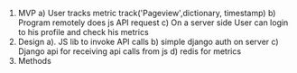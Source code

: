 1. MVP
	a) User tracks metric track('Pageview',dictionary, timestamp)
	b) Program remotely does js API request
	c) On a server side User can login to his profile and check his metrics
2. Design
	a). JS lib to invoke API calls
	b) simple django auth on server
	c) Django api for receiving api calls from js
	d) redis for metrics
3. Methods
